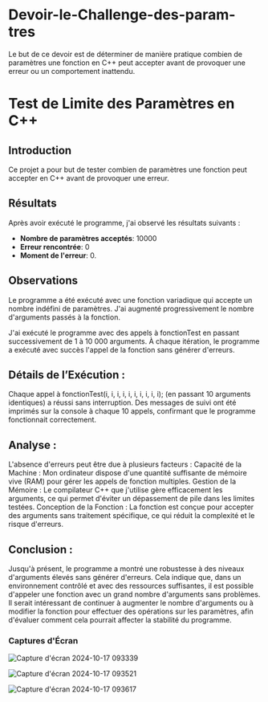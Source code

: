 # Devoir-le-Challenge-des-param-tres
Le but de ce devoir est de déterminer de manière pratique combien de paramètres une fonction en C++ peut accepter avant de provoquer une erreur ou un comportement inattendu.

# Test de Limite des Paramètres en C++

## Introduction
Ce projet a pour but de tester combien de paramètres une fonction peut accepter en C++ avant de provoquer une erreur.

## Résultats
Après avoir exécuté le programme, j'ai observé les résultats suivants :

- **Nombre de paramètres acceptés**: 10000
- **Erreur rencontrée**: 0
- **Moment de l'erreur**: 0.

## Observations

Le programme a été exécuté avec une fonction variadique qui accepte un nombre indéfini de paramètres. J'ai augmenté progressivement le nombre d'arguments passés à la fonction.

J'ai exécuté le programme avec des appels à fonctionTest en passant successivement de 1 à 10 000 arguments.
À chaque itération, le programme a exécuté avec succès l'appel de la fonction sans générer d'erreurs.

## Détails de l’Exécution :

Chaque appel à fonctionTest(i, i, i, i, i, i, i, i, i, i); (en passant 10 arguments identiques) a réussi sans interruption.
Des messages de suivi ont été imprimés sur la console à chaque 10 appels, confirmant que le programme fonctionnait correctement.

## Analyse :

L'absence d'erreurs peut être due à plusieurs facteurs :
Capacité de la Machine : Mon ordinateur dispose d'une quantité suffisante de mémoire vive (RAM) pour gérer les appels de fonction multiples.
Gestion de la Mémoire : Le compilateur C++ que j'utilise gère efficacement les arguments, ce qui permet d'éviter un dépassement de pile dans les limites testées.
Conception de la Fonction : La fonction est conçue pour accepter des arguments sans traitement spécifique, ce qui réduit la complexité et le risque d'erreurs.

## Conclusion :

Jusqu'à présent, le programme a montré une robustesse à des niveaux d'arguments élevés sans générer d'erreurs. Cela indique que, dans un environnement contrôlé et avec des ressources suffisantes, il est possible d'appeler une fonction avec un grand nombre d'arguments sans problèmes.
Il serait intéressant de continuer à augmenter le nombre d'arguments ou à modifier la fonction pour effectuer des opérations sur les paramètres, afin d'évaluer comment cela pourrait affecter la stabilité du programme.

### Captures d'Écran

![Capture d'écran 2024-10-17 093339](https://github.com/user-attachments/assets/7bc3fc31-298f-4768-8650-62544ab6087c)

![Capture d'écran 2024-10-17 093521](https://github.com/user-attachments/assets/f6767475-d4a8-4398-b2ea-19d343cc945b)

![Capture d'écran 2024-10-17 093617](https://github.com/user-attachments/assets/ae20eb80-6f73-44d2-a7b5-63c9de8c8326)

